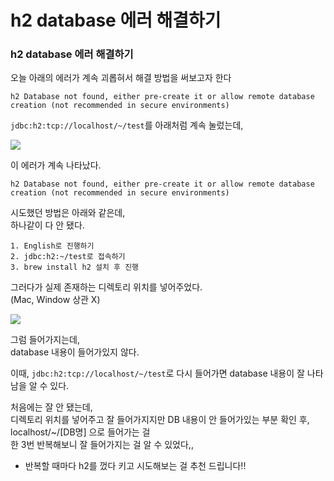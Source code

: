 # h2 database 에러 해결하기



### h2 database 에러 해결하기

오늘 아래의 에러가 계속 괴롭혀서 해결 방법을 써보고자 한다

```
h2 Database not found, either pre-create it or allow remote database creation (not recommended in secure environments)
```

`jdbc:h2:tcp://localhost/~/test`를 아래처럼 계속 눌렀는데,

<img src="https://user-images.githubusercontent.com/46602874/133929365-4d959b70-657d-4e6c-ae54-6fb276123e74.png">

이 에러가 계속 나타났다.

```
h2 Database not found, either pre-create it or allow remote database creation (not recommended in secure environments)
```

시도했던 방법은 아래와 같은데,  
하나같이 다 안 됐다.

```
1. English로 진행하기
2. jdbc:h2:~/test로 접속하기
3. brew install h2 설치 후 진행
```

그러다가 실제 존재하는 디렉토리 위치를 넣어주었다.  
(Mac, Window 상관 X)

<img src="https://user-images.githubusercontent.com/46602874/133929434-6e7cb778-aec9-4fbf-8eee-ea4a62e81227.png">

그럼 들어가지는데,  
database 내용이 들어가있지 않다.

이때,
`jdbc:h2:tcp://localhost/~/test`로 다시 들어가면
database 내용이 잘 나타남을 알 수 있다.

처음에는 잘 안 됐는데,  
디렉토리 위치를 넣어주고 잘 들어가지지만 DB 내용이 안 들어가있는 부분 확인 후,  
localhost/~/[DB명] 으로 들어가는 걸  
한 3번 반복해보니 잘 들어가지는 걸 알 수 있었다,,

- 반복할 때마다 h2를 껐다 키고 시도해보는 걸 추천 드립니다!!

